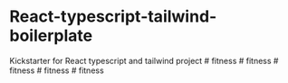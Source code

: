 # React-typescript-tailwind-boilerplate
Kickstarter for React typescript and tailwind project
#   f i t n e s s  
 #   f i t n e s s  
 #   f i t n e s s  
 #   f i t n e s s  
 #   f i t n e s s  
 